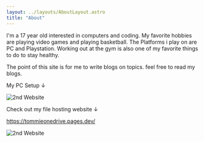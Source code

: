 ```yaml
---
layout: ../layouts/AboutLayout.astro
title: "About"
---
```

I'm a 17 year old interested in computers and coding. My favorite hobbies are playing video games and playing basketball. The Platforms i play on are PC and Playstation. Working out at the gym is also one of my favorite things to do to stay healthy. 

The point of this site is for me to write blogs on topics. feel free to read my blogs.

My PC Setup ↓

![2nd Website](@assets/images/pcsetup.PNG)

Check out my file hosting website ↓

https://tommieonedrive.pages.dev/

![2nd Website](@assets/images/2ndwebsite.PNG)

